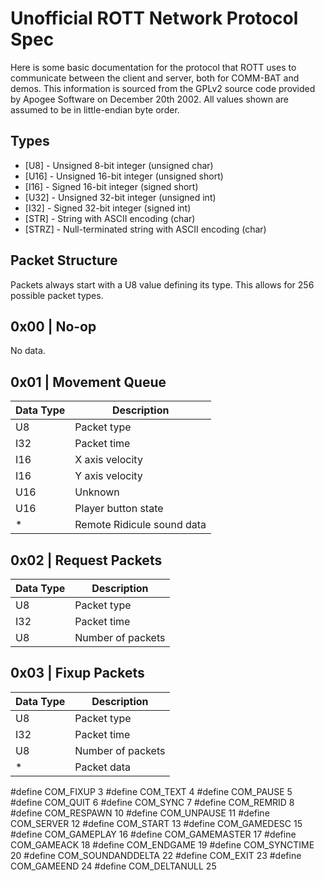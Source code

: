 
# Unofficial ROTT Network Protocol Spec

Here is some basic documentation for the protocol that ROTT uses to communicate
between the client and server, both for COMM-BAT and demos. This information is
sourced from the GPLv2 source code provided by Apogee Software on December 20th
2002. All values shown are assumed to be in little-endian byte order.

## Types

- [U8] - Unsigned 8-bit integer (unsigned char)
- [U16] - Unsigned 16-bit integer (unsigned short)
- [I16] - Signed 16-bit integer (signed short)
- [U32] - Unsigned 32-bit integer (unsigned int)
- [I32] - Signed 32-bit integer (signed int)
- [STR] - String with ASCII encoding (char)
- [STRZ] - Null-terminated string with ASCII encoding (char)

## Packet Structure

Packets always start with a U8 value defining its type. This allows for 256 possible packet types.

## 0x00 | No-op

No data.

## 0x01 | Movement Queue

| Data Type | Description |
|-----------|-------------|
| U8 | Packet type |
| I32 | Packet time |
| I16 | X axis velocity |
| I16 | Y axis velocity |
| U16 | Unknown |
| U16 | Player button state |
| * | Remote Ridicule sound data |

## 0x02 | Request Packets

| Data Type | Description |
|-----------|-------------|
| U8 | Packet type |
| I32 | Packet time |
| U8 | Number of packets |

## 0x03 | Fixup Packets

| Data Type | Description |
|-----------|-------------|
| U8 | Packet type |
| I32 | Packet time |
| U8 | Number of packets |
| * | Packet data |

#define COM_FIXUP 3
#define COM_TEXT 4
#define COM_PAUSE 5
#define COM_QUIT 6
#define COM_SYNC 7
#define COM_REMRID 8
#define COM_RESPAWN 10
#define COM_UNPAUSE 11
#define COM_SERVER 12
#define COM_START 13
#define COM_GAMEDESC 15
#define COM_GAMEPLAY 16
#define COM_GAMEMASTER 17
#define COM_GAMEACK 18
#define COM_ENDGAME 19
#define COM_SYNCTIME 20
#define COM_SOUNDANDDELTA 22
#define COM_EXIT 23
#define COM_GAMEEND 24
#define COM_DELTANULL 25
